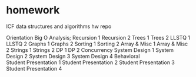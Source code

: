 # homework

ICF data structures and algorithms hw repo 

Orientation 
Big O Analysis; Recursion 1 
Recursion 2 
Trees 1 
Trees 2 
LLSTQ 1 
LLSTQ 2 
Graphs 1 
Graphs 2 
Sorting 1 
Sorting 2 
Array & Misc 1 
Array & Misc 2 
Strings 1 
Strings 2 
DP 1 
DP 2 
Concurrency 
System Design 1 
System Design 2 
System Design 3 
System Design 4 
Behavioral  
Student Presentation 1 
Student Presentation 2 
Student Presentation 3 
Student Presentation 4 
